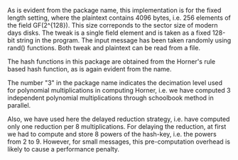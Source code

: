 

As is evident from the package name, this implementation is for the fixed length setting, where the plaintext contains 4096 bytes, i.e. 256 elements of the field GF(2^{128}). This size correponds to the sector size of modern days disks. The tweak is a single field element and is taken as a fixed 128-bit string in the program. The input message has been taken randomly using rand() functions. Both tweak and plaintext can be read from a file.

The hash functions in this package are obtained from the Horner's rule based hash function, as is again evident from the name.

The number "3" in the package name indicates the decimation level used for polynomial multiplications in computing Horner, i.e. we have computed 3 independent polynomial multiplications through schoolbook method in parallel.

Also, we have used here the delayed reduction strategy, i.e. have computed only one reduction per 8 multiplications. For delaying the reduction, at first we had to compute and store 8 powers of the hash-key, i.e. the powers from 2 to 9. However, for small messages, this pre-computation overhead is likely to cause a performance penalty.

